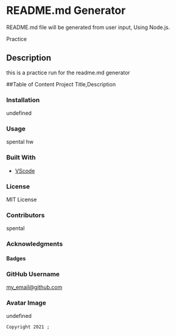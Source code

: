  
   # README.md Generator
   README.md file will be generated from user input, Using Node.js. 

   Practice

   ## Description
   this is a practice run for the readme.md generator

   ##Table of Content
   Project Title,Description

   ### Installation
   undefined

   ### Usage
   spental hw

   ### Built With
   * [VScode](https://code.visualstudio.com/) 

  

   ### License 
   MIT License

   ### Contributors
   spental

   ### Acknowledgments 

   #### Badges 

   ### GitHub Username
   my_email@github.com
   
   ### Avatar Image
   undefined

    Copyright 2021 ;


